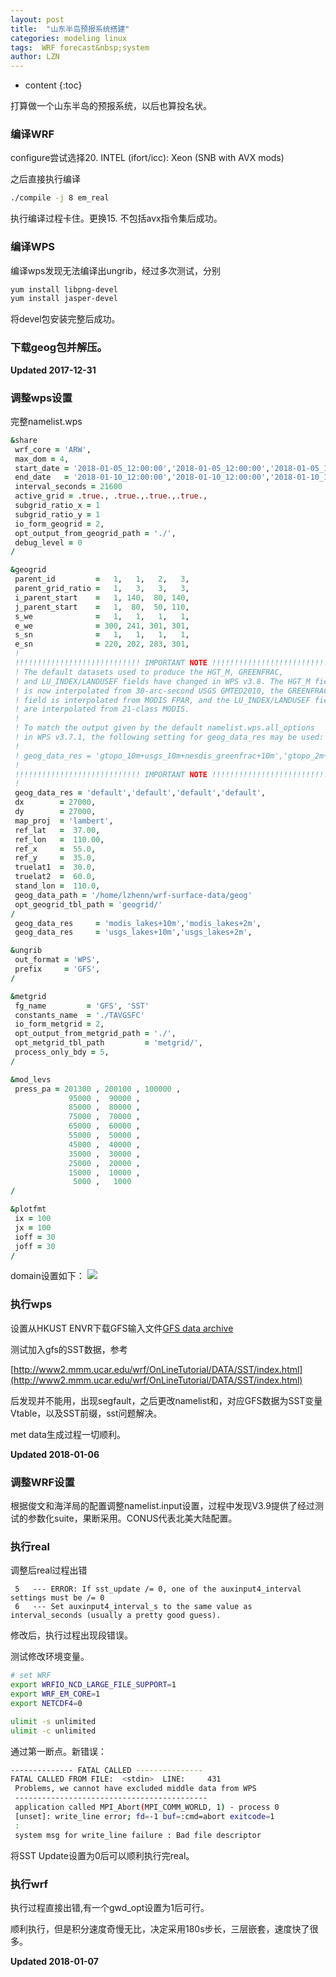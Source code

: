 ```yaml
---
layout: post
title:  "山东半岛预报系统搭建"
categories: modeling linux
tags:  WRF forecast&nbsp;system
author: LZN
---
```


* content
{:toc}

打算做一个山东半岛的预报系统，以后也算投名状。

### 编译WRF

configure尝试选择20. INTEL (ifort/icc): Xeon (SNB with AVX mods)

之后直接执行编译

```bash
./compile -j 8 em_real
```
执行编译过程卡住。更换15. 不包括avx指令集后成功。

### 编译WPS

编译wps发现无法编译出ungrib，经过多次测试，分别

```bash
yum install libpng-devel
yum install jasper-devel
```
将devel包安装完整后成功。

### 下载geog包并解压。


**Updated 2017-12-31**

### 调整wps设置

完整namelist.wps

``` fortran 
&share
 wrf_core = 'ARW',
 max_dom = 4,
 start_date = '2018-01-05_12:00:00','2018-01-05_12:00:00','2018-01-05_12:00:00','2018-01-05_12:00:00',
 end_date   = '2018-01-10_12:00:00','2018-01-10_12:00:00','2018-01-10_12:00:00','2018-01-10_12:00:00',
 interval_seconds = 21600
 active_grid = .true., .true.,.true.,.true.,
 subgrid_ratio_x = 1
 subgrid_ratio_y = 1
 io_form_geogrid = 2,
 opt_output_from_geogrid_path = './',
 debug_level = 0
/

&geogrid
 parent_id         =   1,   1,   2,   3,
 parent_grid_ratio =   1,   3,   3,   3,
 i_parent_start    =   1, 140,  80, 140,
 j_parent_start    =   1,  80,  50, 110,
 s_we              =   1,   1,   1,   1,
 e_we              = 300, 241, 301, 301,
 s_sn              =   1,   1,   1,   1,
 e_sn              = 220, 202, 283, 301,
 !
 !!!!!!!!!!!!!!!!!!!!!!!!!!!! IMPORTANT NOTE !!!!!!!!!!!!!!!!!!!!!!!!!!!!
 ! The default datasets used to produce the HGT_M, GREENFRAC,
 ! and LU_INDEX/LANDUSEF fields have changed in WPS v3.8. The HGT_M field
 ! is now interpolated from 30-arc-second USGS GMTED2010, the GREENFRAC
 ! field is interpolated from MODIS FPAR, and the LU_INDEX/LANDUSEF fields
 ! are interpolated from 21-class MODIS.
 !
 ! To match the output given by the default namelist.wps.all_options 
 ! in WPS v3.7.1, the following setting for geog_data_res may be used:
 !
 ! geog_data_res = 'gtopo_10m+usgs_10m+nesdis_greenfrac+10m','gtopo_2m+usgs_2m+nesdis_greenfrac+2m',
 !
 !!!!!!!!!!!!!!!!!!!!!!!!!!!! IMPORTANT NOTE !!!!!!!!!!!!!!!!!!!!!!!!!!!!
 !
 geog_data_res = 'default','default','default','default',
 dx        = 27000,
 dy        = 27000,
 map_proj  = 'lambert',
 ref_lat   =  37.00,
 ref_lon   =  110.00,
 ref_x     =  55.0,
 ref_y     =  35.0,
 truelat1  =  30.0,
 truelat2  =  60.0,
 stand_lon =  110.0,
 geog_data_path = '/home/lzhenn/wrf-surface-data/geog'
 opt_geogrid_tbl_path = 'geogrid/'
/
 geog_data_res     = 'modis_lakes+10m','modis_lakes+2m',
 geog_data_res     = 'usgs_lakes+10m','usgs_lakes+2m',

&ungrib
 out_format = 'WPS',
 prefix     = 'GFS',
/

&metgrid
 fg_name         = 'GFS', 'SST'
 constants_name  = './TAVGSFC'
 io_form_metgrid = 2, 
 opt_output_from_metgrid_path = './',
 opt_metgrid_tbl_path         = 'metgrid/',
 process_only_bdy = 5,
/

&mod_levs
 press_pa = 201300 , 200100 , 100000 , 
             95000 ,  90000 , 
             85000 ,  80000 , 
             75000 ,  70000 , 
             65000 ,  60000 , 
             55000 ,  50000 , 
             45000 ,  40000 , 
             35000 ,  30000 , 
             25000 ,  20000 , 
             15000 ,  10000 , 
              5000 ,   1000
/

&plotfmt
 ix = 100
 jx = 100
 ioff = 30
 joff = 30
/

```

domain设置如下：
![](http://ww1.sinaimg.cn/large/73ebdc71gy1fn6ptmsx25j20ug0o9dk8.jpg)


### 执行wps
设置从HKUST ENVR下载GFS输入文件[GFS data archive](http://envf.ust.hk/dataop/data/model_input/gfs_1.00deg_realtime/)

测试加入gfs的SST数据，参考

[http://www2.mmm.ucar.edu/wrf/OnLineTutorial/DATA/SST/index.html](http://www2.mmm.ucar.edu/wrf/OnLineTutorial/DATA/SST/index.html)

后发现并不能用，出现segfault，之后更改namelist和，对应GFS数据为SST变量Vtable，以及SST前缀，sst问题解决。

met data生成过程一切顺利。

**Updated 2018-01-06**

### 调整WRF设置

根据俊文和海洋局的配置调整namelist.input设置，过程中发现V3.9提供了经过测试的参数化suite，果断采用。CONUS代表北美大陆配置。
### 执行real
调整后real过程出错

```
 5   --- ERROR: If sst_update /= 0, one of the auxinput4_interval settings must be /= 0
 6   --- Set auxinput4_interval_s to the same value as interval_seconds (usually a pretty good guess).
```
修改后，执行过程出现段错误。

测试修改环境变量。
``` bash
# set WRF
export WRFIO_NCD_LARGE_FILE_SUPPORT=1
export WRF_EM_CORE=1
export NETCDF4=0

ulimit -s unlimited
ulimit -c unlimited
```
通过第一断点。新错误：

``` bash
-------------- FATAL CALLED ---------------
FATAL CALLED FROM FILE:  <stdin>  LINE:     431 
 Problems, we cannot have excluded middle data from WPS 
 -------------------------------------------
 application called MPI_Abort(MPI_COMM_WORLD, 1) - process 0
 [unset]: write_line error; fd=-1 buf=:cmd=abort exitcode=1
 :
 system msg for write_line failure : Bad file descriptor

```
将SST Update设置为0后可以顺利执行完real。

### 执行wrf
执行过程直接出错,有一个gwd_opt设置为1后可行。

顺利执行，但是积分速度奇慢无比，决定采用180s步长，三层嵌套，速度快了很多。

**Updated 2018-01-07**
